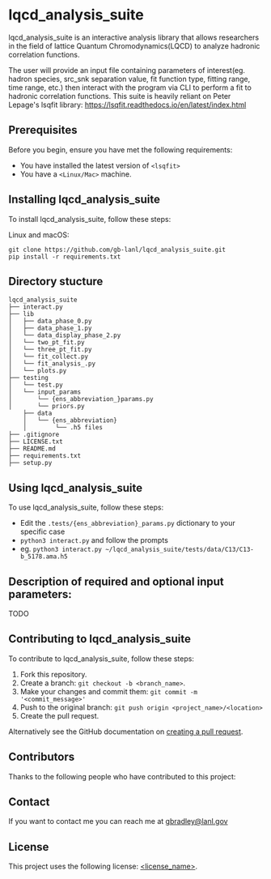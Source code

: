 # lqcd_analysis_suite

lqcd_analysis_suite is an interactive analysis library that allows researchers in the field of lattice Quantum Chromodynamics(LQCD) to analyze hadronic correlation functions. 

The user will provide an input file containing parameters of interest(eg. hadron species, src_snk separation value, fit function type, fitting range, time range, etc.) then interact with the program via CLI to perform a fit to hadronic correlation functions. This suite is heavily reliant on Peter Lepage's lsqfit library: https://lsqfit.readthedocs.io/en/latest/index.html

## Prerequisites

Before you begin, ensure you have met the following requirements:
<!--- These are just example requirements. Add, duplicate or remove as required --->
* You have installed the latest version of `<lsqfit>`
* You have a `<Linux/Mac>` machine.

## Installing lqcd_analysis_suite

To install lqcd_analysis_suite, follow these steps:

Linux and macOS:
```
git clone https://github.com/gb-lanl/lqcd_analysis_suite.git
pip install -r requirements.txt
```

## Directory stucture 
   ```
   lqcd_analysis_suite
   ├── interact.py
   ├── lib
   │   ├── data_phase_0.py         
   │   ├── data_phase_1.py 
   │   └── data_display_phase_2.py
   │   └── two_pt_fit.py
   │   └── three_pt_fit.py
   │   └── fit_collect.py
   │   └── fit_analysis_.py 
   │   └── plots.py  
   ├── testing
   │   └── test.py
   │   └── input_params 
   │       └── {ens_abbreviation_}params.py
   │       └── priors.py
       ├── data
       │   └── {ens_abbreviation}
       │        └── .h5 files
   ├── .gitignore
   ├── LICENSE.txt
   ├── README.md
   ├── requirements.txt
   ├── setup.py
```

## Using lqcd_analysis_suite

To use lqcd_analysis_suite, follow these steps:

- Edit the ```.tests/{ens_abbreviation}_params.py``` dictionary to your specific case 
- ```python3 interact.py``` and follow the prompts 
-  eg. ```python3 interact.py ~/lqcd_analysis_suite/tests/data/C13/C13-b_5178.ama.h5```

## Description of required and optional input parameters: 
TODO 

## Contributing to lqcd_analysis_suite
To contribute to lqcd_analysis_suite, follow these steps:

1. Fork this repository.
2. Create a branch: `git checkout -b <branch_name>`.
3. Make your changes and commit them: `git commit -m '<commit_message>'`
4. Push to the original branch: `git push origin <project_name>/<location>`
5. Create the pull request.

Alternatively see the GitHub documentation on [creating a pull request](https://help.github.com/en/github/collaborating-with-issues-and-pull-requests/creating-a-pull-request).

## Contributors

Thanks to the following people who have contributed to this project:

## Contact

If you want to contact me you can reach me at gbradley@lanl.gov 

## License
<!--- If you're not sure which open license to use see https://choosealicense.com/--->

This project uses the following license: [<license_name>](<link>).
